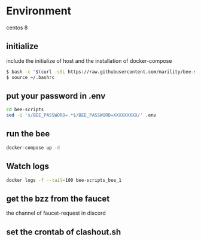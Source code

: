 # Environment

centos 8

## initialize

include the initialize of host and the installation of docker-compose

```bash
$ bash -c "$(curl -sSL https://raw.githubusercontent.com/marility/bee-scripts/master/init.sh)"
$ source ~/.bashrc
```

## put your password in .env

```bash
cd bee-scripts
sed -i 's/BEE_PASSWORD=.*$/BEE_PASSWORD=XXXXXXXXX/' .env
```

## run the bee

```bash
docker-compose up -d
```

## Watch logs

```bash
docker logs -f --tail=100 bee-scripts_bee_1
```

## get the bzz from the faucet

the channel of faucet-request in discord

## set the crontab of clashout.sh

